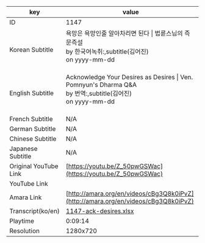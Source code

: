 |  key  |  value  |
|-------|---------|
| ID            | 1147 |
| Korean Subtitle | 욕망은 욕망인줄 알아차리면 된다 \| 법륜스님의 즉문즉설<br>by 한국어녹취:,subtitle(김어진)<br>on yyyy-mm-dd<br><br>|
| English Subtitle | Acknowledge Your Desires as Desires \| Ven. Pomnyun's Dharma Q&A<br>by 번역:,subtitle(김어진)<br>on yyyy-mm-dd<br><br>|
| French Subtitle | N/A |
| German Subtitle | N/A |
| Chinese Subtitle | N/A |
| Japanese Subtitle | N/A |
| Original YouTube Link  | [https://youtu.be/Z_50pwGSWac](https://youtu.be/Z_50pwGSWac) |
| YouTube Link  |  |
| Amara Link    | [http://amara.org/en/videos/cBg3Q8k0iPvZ](http://amara.org/en/videos/cBg3Q8k0iPvZ) |
| Transcript(ko/en) | [1147-ack-desires.xlsx](https://github.com/jungtosociety/dharma-qna/raw/master/sub/1147/1147-ack-desires.xlsx) |
| Playtime | 0:09:14 |
| Resolution | 1280x720|
